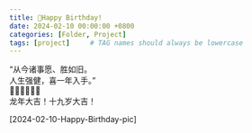 ```yaml
---
title: 🎂Happy Birthday!
date: 2024-02-10 00:00:00 +0800
categories: [Folder, Project]
tags: [project]     # TAG names should always be lowercase
---
```


“从今诸事愿、胜如旧。  
人生强健，喜一年入手。”  
🧨🧨🧧🧧🎊🎊  
龙年大吉！十九岁大吉！  

[2024-02-10-Happy-Birthday-pic]